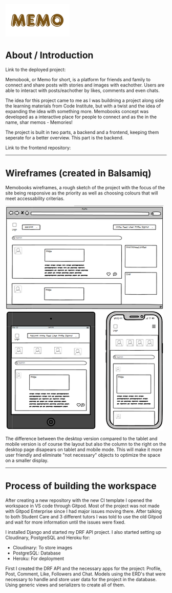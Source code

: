 ![Memobook logo](assets_md/logo_memo.png)

# About / Introduction

Link to the deployed project:

Memobook, or Memo for short, is a platform for friends and family to connect and share posts with stories and images with eachother. Users are able to interact with posts/eachother by likes, comments and even chats. 

The idea for this project came to me as I was buildning a project along side the learning materials from Code Institute, but with a twist and the idea of expanding the idea with something more. Memobooks concept was developed as a interactive place for people to connect and as the in the name, shar memos - Memories!

The project is built in two parts, a backend and a frontend, keeping them seperate for a better overview. This part is the backend.

Link to the frontend repository: 



---

# Wireframes (created in Balsamiq)

Memobooks wireframes, a rough sketch of the project with the focus of the site being responsive as the priority as well as choosing colours that will meet accessability criterias. 

![Wireframes](assets_md/memo_wireframe.png)

The difference between the desktop version compared to the tablet and mobile version is of course the layout but also the column to the right on the desktop page disapears on tablet and mobile mode. This will make it more user friendly and eliminate "not necessary" objects to optimize the space on a smaller display.

---

# Process of building the workspace

After creating a new repository with the new CI template I opened the workspace in VS code through Gitpod. Most of the project was not made with Gitpod Enterprise since I had major issues moving there. After talking to both Student Care and 3 different tutors I was told to use the old Gitpod and wait for more information until the issues were fixed. 

I installed Django and started my DRF API project. I also started setting up Cloudinary, PostgreSQL and Heroku for:
- Cloudinary: To store images
- PostgreSQL: Database
- Heroku: For deployment

First I created the DRF API and the necessary apps for the project: Profile, Post, Comment, Like, Followers and Chat. Models using the ERD's that were necessary to handle and store user data for the project in the database. Using generic views and serializers to create all of them.


